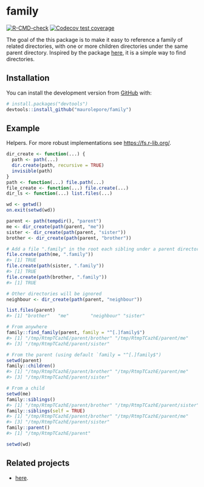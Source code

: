 
<!-- README.md is generated from README.Rmd. Please edit that file -->

# family

<!-- badges: start -->

[![R-CMD-check](https://github.com/maurolepore/family/workflows/R-CMD-check/badge.svg)](https://github.com/maurolepore/family/actions)
[![Codecov test
coverage](https://codecov.io/gh/maurolepore/family/branch/master/graph/badge.svg)](https://codecov.io/gh/maurolepore/family?branch=master)
<!-- badges: end -->

The goal of the this package is to make it easy to reference a family of
related directories, with one or more children directories under the
same parent directory. Inspired by the package
[here](https://github.com/r-lib/here), it is a simple way to find
directories.

## Installation

You can install the development version from
[GitHub](https://github.com/) with:

``` r
# install.packages("devtools")
devtools::install_github("maurolepore/family")
```

## Example

Helpers. For more robust implementations see <https://fs.r-lib.org/>.

``` r
dir_create <- function(...) {
  path <- path(...)
  dir.create(path, recursive = TRUE)
  invisible(path)
}
path <- function(...) file.path(...)
file_create <- function(...) file.create(...)
dir_ls <- function(...) list.files(...)
```

``` r
wd <- getwd()
on.exit(setwd(wd))

parent <- path(tempdir(), "parent")
me <- dir_create(path(parent, "me"))
sister <- dir_create(path(parent, "sister"))
brother <- dir_create(path(parent, "brother"))

# Add a file ".family" in the root each sibling under a parent directory
file.create(path(me, ".family"))
#> [1] TRUE
file.create(path(sister, ".family"))
#> [1] TRUE
file.create(path(brother, ".family"))
#> [1] TRUE

# Other directories will be ignored
neighbour <- dir_create(path(parent, "neighbour"))

list.files(parent)
#> [1] "brother"   "me"        "neighbour" "sister"

# From anywhere
family::find_family(parent, family = "^[.]family$")
#> [1] "/tmp/RtmpTCazhE/parent/brother" "/tmp/RtmpTCazhE/parent/me"     
#> [3] "/tmp/RtmpTCazhE/parent/sister"

# From the parent (using default `family = "^[.]family$")
setwd(parent)
family::children()
#> [1] "/tmp/RtmpTCazhE/parent/brother" "/tmp/RtmpTCazhE/parent/me"     
#> [3] "/tmp/RtmpTCazhE/parent/sister"

# From a child
setwd(me)
family::siblings()
#> [1] "/tmp/RtmpTCazhE/parent/brother" "/tmp/RtmpTCazhE/parent/sister"
family::siblings(self = TRUE)
#> [1] "/tmp/RtmpTCazhE/parent/brother" "/tmp/RtmpTCazhE/parent/me"     
#> [3] "/tmp/RtmpTCazhE/parent/sister"
family::parent()
#> [1] "/tmp/RtmpTCazhE/parent"

setwd(wd)
```

## Related projects

-   [here](https://github.com/r-lib/here).
